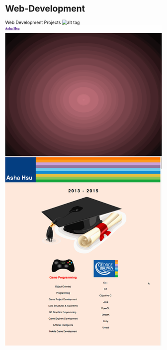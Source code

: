 # Web-Development

Web Development Projects
![alt tag](https://github.com/AshaHsu/Web-Development/blob/master/portfolio_mainpage/Demo%20Picture.gif)
![alt tag](https://github.com/AshaHsu/Web-Development/blob/master/polygon_FrenchBullDog/demo.gif)
![alt tag](https://github.com/AshaHsu/Web-Development/blob/master/A%20website%20like%20Every%20Last%20Drop/Demo.gif)
